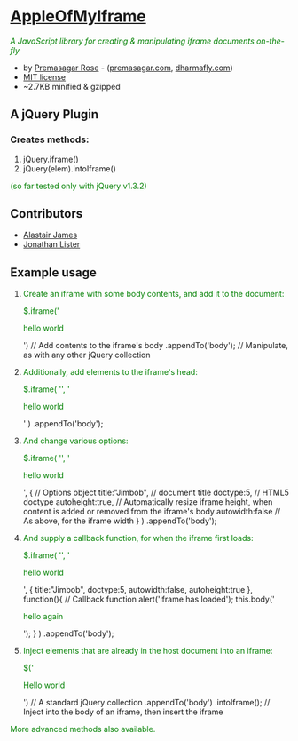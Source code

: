 [AppleOfMyIframe](http://github.com/premasagar/appleofmyiframe)
================
*A JavaScript library for creating & manipulating iframe documents on-the-fly*


* by [Premasagar Rose](http://github.com/premasagar) - ([premasagar.com](http://premasagar.com), [dharmafly.com](http://dharmafly.com))
* [MIT license](http://opensource.org/licenses/mit-license.php)
* ~2.7KB minified & gzipped


A jQuery Plugin
---------------
### Creates methods:
1. jQuery.iframe()
2. jQuery(elem).intoIframe()

(so far tested only with jQuery v1.3.2)


Contributors
------------
* [Alastair James](http://github.com/onewheelgood)
* [Jonathan Lister](http://jaybyjayfresh.com)


Example usage
-------------

1. Create an iframe with some body contents, and add it to the document:

    $.iframe('<p>hello world</p>') // Add contents to the iframe's body
        .appendTo('body'); // Manipulate, as with any other jQuery collection

2. Additionally, add elements to the iframe's head:

    $.iframe(
        '<style>background-color:green;</style>',
        '<p>hello world</p>'
    )
        .appendTo('body');


3. And change various options:

    $.iframe(
        '<style>background-color:green;</style>',
        '<p>hello world</p>',
        { // Options object
            title:"Jimbob", // document title
            doctype:5, // HTML5 doctype
            autoheight:true, // Automatically resize iframe height, when content is added or removed from the iframe's body
            autowidth:false // As above, for the iframe width
        }
    )
        .appendTo('body');


4. And supply a callback function, for when the iframe first loads:

    $.iframe(
        '<style>p {color:green;}</style>',
        '<p>hello world</p>',
        {
            title:"Jimbob",
            doctype:5,
            autowidth:false,
            autoheight:true
        },
        function(){ // Callback function
            alert('iframe has loaded');
            this.body('<p>hello again</p>');
        }
    )
        .appendTo('body');

5. Inject elements that are already in the host document into an iframe:

    $('<p>Hello world</p>') // A standard jQuery collection
        .appendTo('body')
        .intoIframe(); // Inject into the body of an iframe, then insert the iframe


More advanced methods also available.
